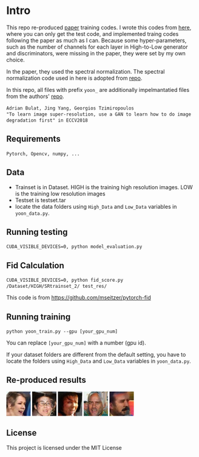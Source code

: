 # Intro
This repo re-produced [paper](https://arxiv.org/abs/1807.11458) training codes.
I wrote this codes from [here](https://github.com/jingyang2017/Face-and-Image-super-resolution), where you can only get the test code, and implemented traing codes following the paper as much as I can. Because some hyper-parameters, such as the number of channels for each layer in High-to-Low generator and discriminators, were missing in the paper, they were set by my own choice.

In the paper, they used the spectral normalization. The spectral normalization code used in here is adopted from [repo](https://github.com/christiancosgrove/pytorch-spectral-normalization-gan/blob/master/spectral_normalization.py).


In this repo, all files with prefix `yoon_` are additionally impelmantatied files from the authors' [repo](https://github.com/jingyang2017/Face-and-Image-super-resolution).


```
Adrian Bulat, Jing Yang, Georgios Tzimiropoulos
"To learn image super-resolution, use a GAN to learn how to do image degradation first" in ECCV2018
```

## Requirements
```
Pytorch, Opencv, numpy, ...
```

## Data
* Trainset is in Dataset. HIGH is the training high resolution images. LOW is the training low resolution images 
* Testset is testset.tar
* locate the data folders using `High_Data` and `Low_Data` variables in `yoon_data.py`.

## Running testing
```
CUDA_VISIBLE_DEVICES=0, python model_evaluation.py 
```
## Fid Calculation
```
CUDA_VISIBLE_DEVICES=0, python fid_score.py /Dataset/HIGH/SRtrainset_2/ test_res/
```
This code is from https://github.com/mseitzer/pytorch-fid

## Running training
```
python yoon_train.py --gpu [your_gpu_num]
```
You can replace `[your_gpu_num]` with a number (gpu id).

If your dataset folders are different from the default setting, you have to locate the folders using `High_Data` and `Low_Data` variables in `yoon_data.py`.

## Re-produced results

![result1](./intermid_results/50_2_sr.png) ![result2](./intermid_results/50_3_sr.png) ![result3](./intermid_results/50_6_sr.png) ![result4](./intermid_results/50_7_sr.png) ![result5](./intermid_results/50_10_sr.png)

## License

This project is licensed under the MIT License
